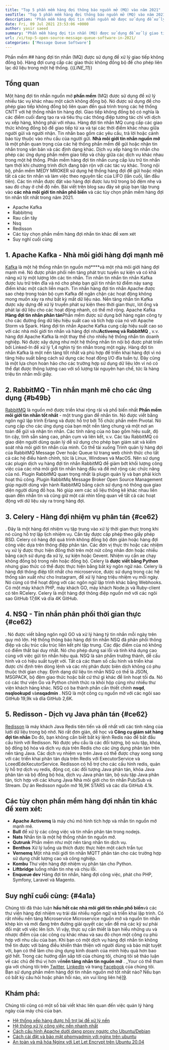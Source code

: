 ```yaml
---
title: "Top 5 phần mềm hàng đợi thông báo nguồn mở (MQ) vào năm 2021" 
seoTitle: "Top 5 phần mềm hàng đợi thông báo nguồn mở (MQ) vào năm 2021" 
description: "Phần mềm hàng đợi tin nhắn nguồn mở được sử dụng để xử lý nhiều tác vụ không đồng bộ. Bài viết này là về 5 phần mềm hàng đợi tin nhắn nguồn mở hàng đầu." 
date: Fri, 09 Jul 2021 23:53:06 +0000
author: yasir saeed
summary: "Phần mềm hàng đợi tin nhắn (MQ) được sử dụng để xử lý giao tiếp không đồng bộ. Hàng đợi cung cấp các giao thức không đồng bộ để cho phép liên lạc dữ liệu trong một hệ thống." 
url: /vi/top-5-open-source-message-queue-software-in-2021/
categories: ['Message Queue Software']
---
```


Phần mềm ## hàng đợi tin nhắn (MQ) được sử dụng để xử lý giao tiếp không đồng bộ. Hàng đợi cung cấp các giao thức không đồng bộ để cho phép liên lạc dữ liệu trong một hệ thống.
{{_LINE_11_}}

## **Tổng quan** 
Một hàng đợi tin nhắn nguồn mở **phần mềm** (MQ) được sử dụng để xử lý nhiều tác vụ khác nhau một cách không đồng bộ. Nó được sử dụng để cho phép giao tiếp không đồng bộ liên quan đến quá trình trong các hệ thống CNTT với hệ thống nhắn tin hàng đợi. Giao tiếp không đồng bộ có nghĩa là các điểm cuối đang tạo ra và tiêu thụ các thông điệp tương tác chỉ với dịch vụ xếp hàng, không phải với nhau. Hàng đợi tin nhắn MQ cung cấp các giao thức không đồng bộ để giao tiếp từ xa và tại các thời điểm khác nhau giữa người gửi và người nhận. Tin nhắn bao gồm các yêu cầu, trả lời hoặc cảnh báo tùy thuộc vào nhu cầu của người gửi.
**Nhà môi giới tin nhắn nguồn mở** là một phần quan trọng của các hệ thống phần mềm để gửi hoặc nhận tin nhắn trong văn bản và các định dạng khác. Dịch vụ xếp hàng tin nhắn cho phép các ứng dụng phần mềm giao tiếp và chảy giữa các dịch vụ khác nhau trong một hệ thống. Phần mềm hàng đợi tin nhắn cung cấp lưu trữ tin nhắn tạm thời khi chương trình đích đang bận rộn với các tác vụ khác. Trong nội bộ, phần mềm MEDY MROKER sử dụng hệ thống hàng đợi để gửi hoặc nhận tất cả các tin nhắn và làm việc theo nguyên tắc của LIFO (lần cuối, lần đầu tiên). Các tin nhắn được đặt vào hàng đợi được lưu trữ trong bộ đệm nhẹ và sau đó chạy ở chế độ nền.
Bài viết trên blog sau đây sẽ giúp bạn tập trung vào **các nhà môi giới tin nhắn phổ biến** và các tùy chọn phần mềm hàng đợi tin nhắn tốt nhất trong năm 2021.
  * Apache Kafka
  * Rabbitmq
  * Rau cần tây
  * Nsq
  * Redisson
  * Các tùy chọn phần mềm hàng đợi nhắn tin khác để xem xét
  * Suy nghĩ cuối cùng

## 1. Apache Kafka - Nhà môi giới hàng đợi mạnh mẽ
[Kafka][1] là một hệ thống nhắn tin nguồn mở****và một nhà môi giới hàng đợi mạnh mẽ. Nó được phân phối nền tảng phát trực tuyến sự kiện và có khả năng xử lý một lượng lớn các tin nhắn. Tin nhắn tin nhắn tin nhắn Kafka được lưu trữ trên đĩa và nó cho phép bạn gửi tin nhắn từ điểm này sang điểm khác một cách liền mạch. Tin nhắn hàng đợi tin nhắn Apache được sao chép trong toàn bộ cụm Kafka để ngăn chặn các hoạt động không mong muốn xảy ra như bất kỳ mất dữ liệu nào. Nền tảng nhắn tin Kafka được xây dựng để xử lý truyền phát sự kiện theo thời gian thực, lót ống và phát lại dữ liệu cho các hoạt động nhanh, có thể mở rộng.
Apache Kafka **Hàng đợi tin nhắn phân tán**Phần mềm được sử dụng bởi hàng ngàn công ty cho các đường ống dữ liệu hiệu suất cao và tích hợp của nó với Apache Storm và Spark. Hàng đợi tin nhắn Apache Kafka cung cấp hiệu suất cao so với các nhà môi giới tin nhắn và hàng đợi như**Activemq và RabbitMQ** , v.v. hàng đợi Apache Kafka là một thay thế cho nhiều hệ thống nhắn tin doanh nghiệp. Nó được xây dựng như một hệ thống nhắn tin nội bộ được phát triển bởi Linked-In để xử lý 1,4 nghìn tỷ tin nhắn trong một ngày. Hàng đợi tin nhắn Kafka là một nền tảng tốt nhất và phù hợp để triển khai hàng đợi vì nó tăng hiệu suất bằng cách sử dụng các hoạt động I/O đĩa tuần tự. Đây cũng là một lựa chọn hoàn hảo cho các trường hợp sử dụng dữ liệu lớn vì nó có thể đạt được thông lượng cao với số lượng tài nguyên hạn chế, tức là hàng triệu tin nhắn mỗi giây.

## 2. RabbitMQ - Tin nhắn mạnh mẽ cho các ứng dụng {#b49b}

[RabbitMQ][2] là nguồn mở được triển khai rộng rãi và phổ biến nhất **Phần mềm môi giới tin nhắn tốt nhất** - một trung gian để nhắn tin. Nó được viết bằng ngôn ngữ lập trình Erlang và được hỗ trợ bởi Tổ chức phần mềm Pivotal. Nó cung cấp cho các ứng dụng của bạn một nền tảng chung và một nơi an toàn để gửi và nhận tin nhắn. Các tính năng của nó bao gồm hiệu suất, độ tin cậy, tính sẵn sàng cao, phân cụm và liên kết, v.v. Các tàu RabbitMQ có giao diện người dùng quản lý dễ sử dụng cho phép bạn giám sát và kiểm soát nhà môi giới tin nhắn của mình.
Có thể tải xuống Trình quản lý hàng đợi của RabbitMQ Message Over hoặc Queue từ trang web chính thức cho tất cả các hệ điều hành chính, tức là Linux, Windows và MacOS. Nên sử dụng các plugin dịch vụ hàng đợi tin nhắn RabbitMQ để giảm bớt khối lượng công việc của các nhà môi giới tin nhắn hàng đầu và để mở rộng các chức năng của nó. Plugin RabbitMQ quan trọng nhất là plugin quản lý và bạn phải kích hoạt thủ công. Plugin RabbitMq Message Broker Open Source Management giúp người dùng vận hành RabbitMQ bằng cách sử dụng nó thông qua giao diện người dùng đồ họa. Nó giúp xem các số liệu thống kê khác nhau liên quan đến nhắn tin và cũng giữ một cái nhìn tổng quan về tất cả các hoạt động với dữ liệu xảy ra trong hàng đợi.

## 3. Celery - Hàng đợi nhiệm vụ phân tán {#ce62}

. Đây là một hàng đợi nhiệm vụ tập trung vào xử lý thời gian thực trong khi nó cũng hỗ trợ lập lịch nhiệm vụ. Cần tây được cấp phép theo giấy phép BSD. Celery có hàng đợi quá trình không đồng bộ đơn giản hoặc hàng đợi công việc dựa trên thông điệp phân tán. Các đơn vị thực thi hoặc các nhiệm vụ xử lý được thực hiện đồng thời trên một nút công nhân đơn hoặc nhiều bằng cách sử dụng đa xử lý, sự kiện hoặc Gevent. Nhiệm vụ cần xe chạy không đồng bộ trong nền hoặc đồng bộ.
Celery là **được viết bằng Python** nhưng giao thức có thể được thực hiện bằng bất kỳ ngôn ngữ nào. Celery là hàng đợi thông điệp tốt nhất cho microservice, được sử dụng trong các hệ thống sản xuất như cho Instagram, để xử lý hàng triệu nhiệm vụ mỗi ngày. Nó cũng có thể hoạt động với các ngôn ngữ lập trình khác bằng Webhooks. Có một máy khách PHP, máy khách GO, máy khách Node.js và Ruby-client có tên RCelery. Celery là một hàng đợi thông điệp nguồn mở với các ngôi sao GitHub 17,6K và dĩa 4K GitHub.

## 4. NSQ - Tin nhắn phân phối thời gian thực {#ce62}

. Nó được viết bằng ngôn ngữ GO và xử lý hàng tỷ tin nhắn mỗi ngày trên quy mô lớn. Hệ thống thông báo hàng đợi tin nhắn NSQ đã phân phối thông điệp và cấu trúc cấu trúc liên kết phi tập trung. Các đặc điểm của nó không có điểm thất bại duy nhất. Nó cho phép dung sai lỗi và tính khả dụng cao cùng với việc gửi tin nhắn hiệu quả.
NSQ là sản phẩm trưởng thành, dễ cấu hình và có hiệu suất tuyệt vời. Tất cả các tham số cấu hình và triển khai được chỉ định trên dòng lệnh và các nhị phân được biên dịch không có phụ thuộc thời gian chạy. Định dạng dữ liệu tin nhắn NSQ có thể là JSON, MSGPACK, bộ đệm giao thức hoặc bất cứ thứ gì khác để linh hoạt tối đa. Nó có các thư viện Go và Python chính thức ra khỏi hộp cũng như nhiều thư viện khách hàng khác. NSQ có ba thành phần cần thiết chính **nsqd**, **nsqlookupd** và**nsqadmin** . NSQ là một công cụ nguồn mở với các ngôi sao GitHub 19,9k và dĩa GitHub 2,6K.

## 5. Redisson - Dịch vụ Java phân tán {#ce62}

[Redisson][5] là máy khách Java Redis tiên tiến và dễ nhất với các tính năng của lưới dữ liệu trong bộ nhớ. Nó rất đơn giản, dễ học và **Công cụ giám sát hàng đợi tin nhắn** Do đó, bạn không cần biết bất kỳ lệnh Redis nào để bắt đầu cấu hình với Redisson. Nó được yêu cầu là các đối tượng, bộ sưu tập, khóa, bộ đồng bộ hóa và dịch vụ dựa trên Redis cho các ứng dụng phân tán trên nền tảng Java. Các dịch vụ nhiệm vụ trên Java có thể được chạy song song với các triển khai phân tán dựa trên Redis với ExecutorService và LceedEdeXecutorService.
Redisson có hỗ trợ cho các cấu hình redis, quản lý hỗ trợ dịch vụ redis, động cơ, các đối tượng Java phân tán, khóa Java phân tán và bộ đồng bộ hóa, dịch vụ Java phân tán, bộ sưu tập Java phân tán, tích hợp với các khung Java Nhà môi giới cho tin nhắn Pub/Sub và Stream. Dự án Redisson nguồn mở 16,9K STARS và các dĩa GitHub 4.1k.

## Các tùy chọn phần mềm hàng đợi nhắn tin khác để xem xét:
* **Apache Activemq** là máy chủ mô hình tích hợp và nhắn tin nguồn mở mạnh mẽ.
* **Bull** để xử lý các công việc và tin nhắn phân tán trong nodejs.
* **Nats** Nhắn tin là một hệ thống nhắn tin nguồn mở.
* **Qutrunk** Phần mềm như một nền tảng nhắn tin dịch vụ.
* **Benthos** Xử lý luồng ưa thích được thực hiện một cách trần tục
* **Vernemq** Một nhà môi giới tin nhắn MQTT phân tán cho các trường hợp sử dụng chất lượng cao và công nghiệp.
* **Kombu** Thư viện hàng đợi nhiệm vụ phân tán cho Python.
* **Liftbridge** luồng nhắn tin nhẹ và chịu lỗi.
* **Enqueue dev** Hàng đợi tin nhắn, hàng đợi công việc, phát cho PHP, Symfony, Laravel và Magento.

## Suy nghĩ cuối cùng: {#4a1a}

Chúng tôi đã thảo luận **hầu hết các nhà môi giới tin nhắn phổ biến**và các thư viện hàng đợi nhiệm vụ trải dài nhiều ngôn ngữ và triển khai lập trình. Có rất nhiều nền tảng Microservice Microservice nguồn mở và nguồn tin nhắn khép kín và mới đang trên đường giải quyết các vấn đề mà các kỹ sư phải đối mặt với việc lên lịch. Vì vậy, thực sự cần thiết là bạn hiểu những ưu và nhược điểm của các công cụ khác nhau và sau đó chọn một công cụ phù hợp với nhu cầu của bạn. Khi bạn có một dịch vụ hàng đợi nhắn tin không thể tin được với bảng điều khiển thân thiện với người dùng và bảo mật tuyệt vời, bạn có thể làm cho ứng dụng kinh doanh của mình hiệu quả hơn bao giờ hết. Trong các hướng dẫn sắp tới của chúng tôi, chúng tôi sẽ thảo luận về các chủ đề thú vị hơn về**nền tảng nhắn tin nguồn mở** .
_Your có thể tham gia với chúng tôi trên [Twitter][6], [LinkedIn][7] và trang [Facebook][8] của chúng tôi. Bạn sử dụng phần mềm hàng đợi tin nhắn nguồn mở tốt nhất nào? Nếu bạn có bất kỳ câu hỏi hoặc phản hồi nào, xin vui lòng liên hệ][9].

## Khám phá:
Chúng tôi cũng có một số bài viết khác liên quan đến việc quản lý hàng ngày của máy chủ của bạn.
  * [Hệ thống xếp hàng được hỗ trợ lại để xử lý nền][10]
  * [Hệ thống xử lý công việc nền nhanh nhất][11]
  * [Cách cấu hình Apache dưới dạng proxy ngược cho Ubuntu/Debian][12]
  * [Cách cài đặt và bảo mật phpmyadmin với nginx trên ubuntu][13]
  * [An toàn và mã hóa Nginx với Let Let Encrypt trên Ubuntu 20.04][14]



[1]: https://kafka.apache.org/
[2]: https://www.rabbitmq.com/
[3]: https://docs.celeryproject.org/en/stable/
[4]: https://nsq.io/
[5]: https://redisson.org/
[6]: https://twitter.com/containerize_co
[7]: https://www.linkedin.com/company/containerize/
[8]: http://facebook.com/containerize
[9]: mailto:yasir.saeed@aspose.com
[10]: https://products.containerize.com/message-queue-software/resque/
[11]: https://products.containerize.com/message-queue-software/sidekiq/
[12]: https://blog.containerize.com/web-server-solution-stack/how-to-configure-apache-as-a-reverse-proxy-for-ubuntudebian/
[13]: https://blog.containerize.com/web-server-solution-stack/how-to-install-and-secure-phpmyadmin-with-nginx-on-ubuntu/
[14]: https://blog.containerize.com/web-server-solution-stack/how-to-secure-nginx-with-letsencrypt-on-ubuntu-20-04/
